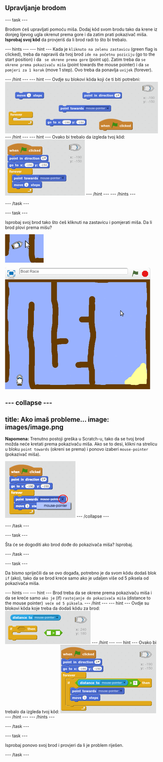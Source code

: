 ## Upravljanje brodom

--- task ---

Brodom ćeš upravljati pomoću miša. Dodaj kôd svom brodu tako da krene iz donjeg lijevog ugla okrenut prema gore i da zatim prati pokazivač miša. **Isprobaj svoj kôd** da provjeriš da li brod radi to što bi trebalo.

--- hints --- --- hint --- Kada je `kliknuto na zelenu zastavicu` (green flag is clicked), treba da napraviš da tvoj brod `ide na početnu poziciju` (go to the start position) i da ` se okrene prema gore` (point up). Zatim treba da `se okrene prema pokazivaču miša` (point towards the mouse pointer) i da `se pomjeri za 1 korak` (move 1 step). Ovo treba da ponavlja `uvijek` (forever).

--- /hint --- --- hint --- Ovdje su blokovi kôda koji će ti biti potrebni: ![screenshot](images/boat-move-blocks.png) --- /hint --- --- hint --- Ovako bi trebalo da izgleda tvoj kôd: ![screenshot](images/boat-move-code.png) --- /hint --- --- /hints ---

--- /task ---

--- task ---

Isprobaj svoj brod tako što ćeš kliknuti na zastavicu i pomjerati miša. Da li brod plovi prema mišu?

![screenshot](images/boat-mouse.png)

![screenshot](images/boat-pointer-test-anim.gif)

--- collapse ---
---
title: Ako imaš probleme...
image: images/image.png
---
**Napomena:** Trenutno postoji greška u Scratch-u, tako da se tvoj brod možda neće kretati prema pokazivaču miša. Ako se to desi, klikni na strelicu u bloku `point towards` (okreni se prema) i ponovo izaberi `mouse-pointer` (pokazivač miša).

![screenshot](images/boat-bug.png) --- /collapse ---

--- /task ---

--- task ---

Šta će se dogoditi ako brod dođe do pokazivača miša? Isprobaj.

--- /task ---

--- task ---

Da bismo spriječili da se ovo događa, potrebno je da svom kôdu dodaš blok `if` (ako), tako da se brod kreće samo ako je udaljen više od 5 piksela od pokazivača miša.

--- hints --- --- hint --- Brod treba da se okrene prema pokazivaču miša i da se kreće samo `ako je` (if) `rastojanje do pokazivača miša` (distance to the mouse pointer)` veće od 5 piksela`. --- /hint --- --- hint --- Ovdje su blokovi kôda koje treba da dodaš kôdu za brod: ![screenshot](images/boat-pointer-blocks.png) --- /hint --- --- hint --- Ovako bi trebalo da izgleda tvoj kôd: ![screenshot](images/boat-pointer-code.png) --- /hint --- --- /hints ---

--- /task ---

--- task ---

Isprobaj ponovo svoj brod i provjeri da li je problem riješen.

--- /task ---